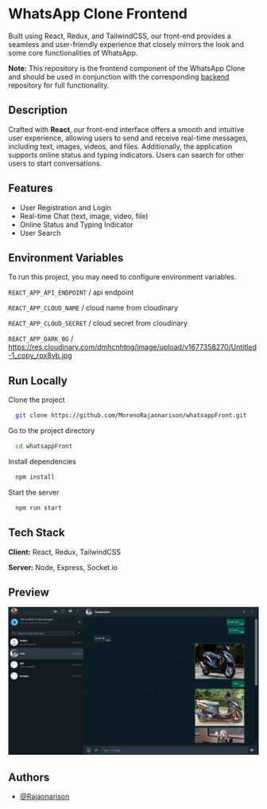 # WhatsApp Clone Frontend

Built using React, Redux, and TailwindCSS, our front-end provides a seamless and user-friendly experience that closely mirrors the look and some core functionalities of WhatsApp.

**Note:** This repository is the frontend component of the WhatsApp Clone and should be used in conjunction with the corresponding [backend](https://github.com/MorenoRajaonarison/whatsappBack) repository for full functionality.

## Description

Crafted with **React**, our front-end interface offers a smooth and intuitive user experience, allowing users to send and receive real-time messages, including text, images, videos, and files. Additionally, the application supports online status and typing indicators. Users can search for other users to start conversations.

## Features

- User Registration and Login
- Real-time Chat (text, image, video, file)
- Online Status and Typing Indicator
- User Search

## Environment Variables

To run this project, you may need to configure environment variables.

`REACT_APP_API_ENDPOINT` / api endpoint

`REACT_APP_CLOUD_NAME` / cloud name from cloudinary

`REACT_APP_CLOUD_SECRET` / cloud secret from cloudinary

`REACT_APP_DARK_BG` / https://res.cloudinary.com/dmhcnhtng/image/upload/v1677358270/Untitled-1_copy_rpx8yb.jpg

## Run Locally

Clone the project

```bash
  git clone https://github.com/MorenoRajaonarison/whatsappFront.git
```

Go to the project directory

```bash
  cd whatsappFront
```

Install dependencies

```bash
  npm install
```

Start the server

```bash
  npm run start
```

## Tech Stack

**Client:** React, Redux, TailwindCSS

**Server:** Node, Express, Socket.io

## Preview

![Capture.png](./Preview.PNG)

## Authors

- [@Rajaonarison](https://www.github.com/octokatherine)
